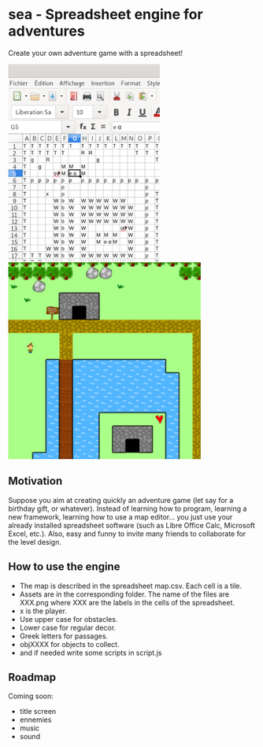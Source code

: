 # sea - Spreadsheet engine for adventures

Create your own adventure game with a spreadsheet! 

<img src="./imgREADME/screenshotsheet.png" height="400"/> <img src="./imgREADME/screenshotgame.png" height="400"/>


## Motivation

Suppose you aim at creating quickly an adventure game (let say for a birthday gift, or whatever). Instead of learning how to program, learning a new framework, learning how to use a map editor... you just use your already installed spreadsheet software (such as Libre Office Calc, Microsoft Excel, etc.). Also, easy and funny to invite many friends to collaborate for the level design.


## How to use the engine

- The map is described in the spreadsheet map.csv. Each cell is a tile.
- Assets are in the corresponding folder. The name of the files are XXX.png where XXX are the labels in the cells of the spreadsheet.
- x is the player.
- Use upper case for obstacles.
- Lower case for regular decor.
- Greek letters for passages.
- objXXXX for objects to collect.
- and if needed write some scripts in script.js

## Roadmap

Coming soon:
- title screen
- ennemies
- music
- sound
